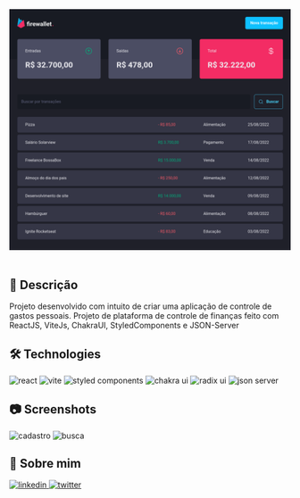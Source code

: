 <div align="center">
<img src="public/media/capa-Firewallet.png" alt="Firewallet"  />
</div>
<br />

## 📄 Descrição

Projeto desenvolvido com intuito de criar uma aplicação de controle de gastos pessoais.
Projeto de plataforma de controle de finanças feito com ReactJS, ViteJs, ChakraUI, StyledComponents e JSON-Server

## 🛠 Technologies

![react][react] ![vite][vite] ![styled components][styled] ![chakra ui][chakra] ![radix ui][radix] ![json server][jsonserver]

## 📷 Screenshots

<img src="public/media/mockups/print2-Firewallet.png" alt="cadastro" />

<img src="public/media/mockups/print1-Firewallet.png" alt="busca" />

## 🦾 Sobre mim

[
![linkedin](https://img.shields.io/badge/linkedin-0A66C2?style=for-the-badge&logo=linkedin&logoColor=white)
](https://www.linkedin.com/in/diogo-soares-993022180/)
[![twitter](https://img.shields.io/badge/twitter-1DA1F2?style=for-the-badge&logo=twitter&logoColor=white)](https://twitter.com/dioggosoares)


[react]: https://img.shields.io/badge/react%20js-1E4174?style=for-the-badge&logo=react&logoColor=white&labelColor=81D8F7

[vite]: https://img.shields.io/badge/vite%20js-1E4174?style=for-the-badge&logo=vite&logoColor=white&labelColor=FFD028

[styled]: https://img.shields.io/badge/styled%20components-1E4174?style=for-the-badge&logo=styledcomponents&logoColor=white&labelColor=B83280

[chakra]: https://img.shields.io/badge/chakra%20ui-1E4174?style=for-the-badge&logo=chakraui&logoColor=white&labelColor=49D0FF

[radix]: https://img.shields.io/badge/radix%20ui-1E4174?style=for-the-badge&logo=radix-ui&logoColor=white&labelColor=81D8F7

[jsonserver]: https://img.shields.io/badge/json%20server-1E4174?style=for-the-badge&logo=jsonserver&logoColor=white&labelColor=81D8F7

